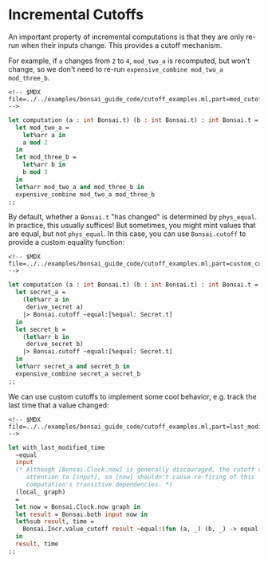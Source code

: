 # Incremental Cutoffs

An important property of incremental computations is that they are only
re-run when their inputs change. This provides a cutoff mechanism.

For example, if `a` changes from `2` to `4`, `mod_two_a` is recomputed,
but won't change, so we don't need to re-run
`expensive_combine mod_two_a mod_three_b`.

```{=html}
<!-- $MDX file=../../examples/bonsai_guide_code/cutoff_examples.ml,part=mod_cutoff -->
```
``` ocaml
let computation (a : int Bonsai.t) (b : int Bonsai.t) : int Bonsai.t =
  let mod_two_a =
    let%arr a in
    a mod 2
  in
  let mod_three_b =
    let%arr b in
    b mod 3
  in
  let%arr mod_two_a and mod_three_b in
  expensive_combine mod_two_a mod_three_b
;;
```

By default, whether a `Bonsai.t` "has changed" is determined by
`phys_equal`. In practice, this usually suffices! But sometimes, you
might mint values that are equal, but not `phys_equal`. In this case,
you can use `Bonsai.cutoff` to provide a custom equality function:

```{=html}
<!-- $MDX file=../../examples/bonsai_guide_code/cutoff_examples.ml,part=custom_cutoff -->
```
``` ocaml
let computation (a : int Bonsai.t) (b : int Bonsai.t) : int Bonsai.t =
  let secret_a =
    (let%arr a in
     derive_secret a)
    |> Bonsai.cutoff ~equal:[%equal: Secret.t]
  in
  let secret_b =
    (let%arr b in
     derive_secret b)
    |> Bonsai.cutoff ~equal:[%equal: Secret.t]
  in
  let%arr secret_a and secret_b in
  expensive_combine secret_a secret_b
;;
```

We can use custom cutoffs to implement some cool behavior, e.g. track
the last time that a value changed:

```{=html}
<!-- $MDX file=../../examples/bonsai_guide_code/cutoff_examples.ml,part=last_modified_time -->
```
``` ocaml
let with_last_modified_time
  ~equal
  input
  (* Although [Bonsai.Clock.now] is generally discouraged, the cutoff only pays
     attention to [input], so [now] shouldn't cause re-firing of this
     computation's transitive dependencies. *)
  (local_ graph)
  =
  let now = Bonsai.Clock.now graph in
  let result = Bonsai.both input now in
  let%sub result, time =
    Bonsai.Incr.value_cutoff result ~equal:(fun (a, _) (b, _) -> equal a b) graph
  in
  result, time
;;
```
